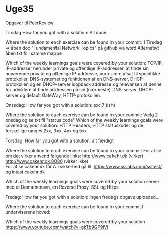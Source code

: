 # Uge35
Opgaver til PeerReview



Tirsdag
How far you got with a solution:
All done

Where the solution to each exercise can be found in your commit:
1 Tirsdag => åben doc "Fundamental Network Topics" på github via word 
             Alternativt åben txt fil i samme mappe

Which of the weekly learnings goals were covered by your solution:
 TCP/IP, IP-addresser herunder private og offentlige IP-addresser,
 at finde sin nuværende private og offenlige IP-addresse,
 portnumre afsat til specifikke protokoller, DNS-systemet og funktionen af en DNS-server,
 DHCP-protokollen og en DHCP-server
 loopback addresse og relevansen af denne for udviklere
 at finde addressen på sin (nærmeste) DNS-server, DHCP-server og default GateWay,
 HTTP-protokollen.

Onssdag:
How far you got with a solution: exc 7 (ish)

Where the solution to each exercise can be found in your commit: 
Vælg 2 onsdag og se txt fil "status code"
Which of the weekly learnings goals were covered by your solution:
 HTTP Headers, HTTP statuskoder og de forskellige ranges 2xx, 3xx, 4xx og 5xx


Torsdag:
How far you got with a solution: alt færdigt

Where the solution to each exercise can be found in your commit:
For at se om det virker anvend følgende links:
http://www.cakehr.dk (virker)
http://www.cakehr.dk;8080 (virker ikke)  
For at se cakehr.dk får A i sikkerhed gå til: https://www.ssllabs.com/ssltest/
og intast cakehr.dk

Which of the weekly learnings goals were covered by your solution
server med et Domænenavn, en Reverse Proxy, SSL og Https

Fredag:
How far you got with a solution: 
ingen fredags opgave uploaded... 

Where the solution to each exercise can be found in your commit
I underviserens hoved: 

Which of the weekly learnings goals were covered by your solution
https://www.youtube.com/watch?v=gkTb9GP9lVI